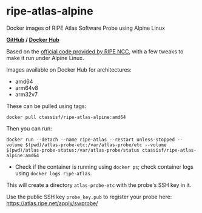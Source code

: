 # ripe-atlas-alpine
Docker images of RIPE Atlas Software Probe using Alpine Linux

**[GitHub](https://github.com/CTassisF/ripe-atlas-alpine) / [Docker Hub](https://hub.docker.com/r/ctassisf/ripe-atlas-alpine)**

Based on the [official code provided by RIPE NCC](https://github.com/RIPE-NCC/ripe-atlas-software-probe), with a few tweaks to make it run under Alpine Linux.

Images available on Docker Hub for architectures:
- amd64
- arm64v8
- arm32v7

These can be pulled using tags:

```
docker pull ctassisf/ripe-atlas-alpine:amd64
```

Then you can run:

```
docker run --detach --name ripe-atlas --restart unless-stopped --volume $(pwd)/atlas-probe-etc:/var/atlas-probe/etc --volume $(pwd)/atlas-probe-status:/var/atlas-probe/status ctassisf/ripe-atlas-alpine:amd64
```

* Check if the container is running using `docker ps`; check container logs using `docker logs ripe-atlas`.

This will create a directory `atlas-probe-etc` with the probe's SSH key in it.

Use the public SSH key `probe_key.pub` to register your probe here: https://atlas.ripe.net/apply/swprobe/
